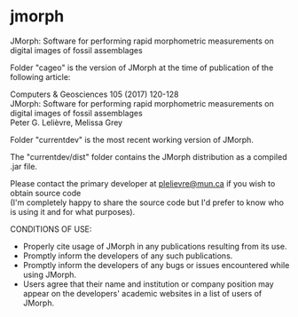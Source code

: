 # jmorph
JMorph: Software for performing rapid morphometric measurements on digital images of fossil assemblages

Folder "cageo" is the version of JMorph at the time of publication of the following article:

Computers & Geosciences 105 (2017) 120-128  
JMorph: Software for performing rapid morphometric measurements on digital images of fossil assemblages  
Peter G. Lelièvre, Melissa Grey

Folder "currentdev" is the most recent working version of JMorph.

The "currentdev/dist" folder contains the JMorph distribution as a compiled .jar file.

Please contact the primary developer at plelievre@mun.ca if you wish to obtain source code  
(I'm completely happy to share the source code but I'd prefer to know who is using it and for what purposes).

CONDITIONS OF USE:  
- Properly cite usage of JMorph in any publications resulting from its use.  
- Promptly inform the developers of any such publications.  
- Promptly inform the developers of any bugs or issues encountered while using JMorph.  
- Users agree that their name and institution or company position may appear on the developers' academic websites in a list of users of JMorph.
